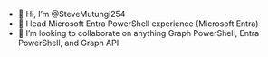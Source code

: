 - 👋 Hi, I’m @SteveMutungi254
- 👀 I lead Microsoft Entra PowerShell experience (Microsoft Entra)
- 💞️ I’m looking to collaborate on anything Graph PowerShell, Entra PowerShell, and Graph API.

<!---
SteveMutungi254/SteveMutungi254 is a ✨ special ✨ repository because its `README.md` (this file) appears on your GitHub profile.
You can click the Preview link to take a look at your changes.
--->
